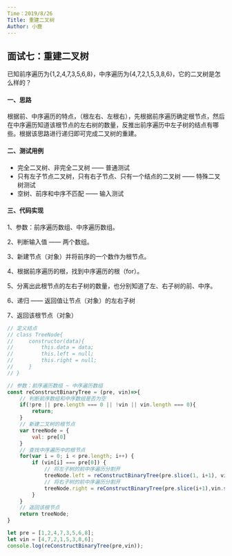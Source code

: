 ```yaml
---
Time：2019/8/26
Title: 重建二叉树
Author: 小鹿
---
```




## 面试七：重建二叉树

已知前序遍历为{1,2,4,7,3,5,6,8}，中序遍历为{4,7,2,1,5,3,8,6}，它的二叉树是怎么样的？



#### 一、思路

根据前、中序遍历的特点，（根左右、左根右），先根据前序遍历确定根节点，然后在中序遍历知道该根节点的左右树的数量，反推出前序遍历中左子树的结点有哪些。根据该思路进行递归即可完成二叉树的重建。



#### 二、测试用例

- 完全二叉树、非完全二叉树 —— 普通测试
- 只有左子节点二叉树，只有右子节点、只有一个结点的二叉树 —— 特殊二叉树测试
- 空树、前序和中序不匹配 —— 输入测试



#### 三、代码实现

1、参数：前序遍历数组、中序遍历数组。

2、判断输入值 —— 两个数组。

3、新建节点（对象）并将前序的一个数作为根节点。

4、根据前序遍历的根，找到中序遍历的根（for）。

5、分离出此根节点的左右子树的数量，也分别知道了左、右子树的前、中序。

6、递归 —— 返回值让节点（对象）的左右子树

7、返回该根节点（对象）

```javascript
// 定义结点
// class TreeNode{
//     constructor(data){
//         this.data = data;
//         this.left = null;
//         this.right = null;
//     } 
// }

// 参数：前序遍历数组 ~ 中序遍历数组
const reConstructBinaryTree = (pre, vin)=>{
    // 判断前序数组和中序数组是否为空
    if(!pre || pre.length === 0 || !vin || vin.length === 0){
        return;
    }
	// 新建二叉树的根节点
    var treeNode = {
        val: pre[0]
    }
    // 查找中序遍历中的根节点
    for(var i = 0; i < pre.length; i++) {
        if (vin[i] === pre[0]) {
            // 将左子树的前中序遍历分割开
            treeNode.left = reConstructBinaryTree(pre.slice(1, i+1), vin.slice(0, i));
            // 将右子树的前中序遍历分割开
            treeNode.right = reConstructBinaryTree(pre.slice(i+1),vin.slice(i+1));
        }
    }
	// 返回该根节点
    return treeNode;
}

let pre = [1,2,4,7,3,5,6,8];
let vin = [4,7,2,1,5,3,8,6];
console.log(reConstructBinaryTree(pre,vin));
```

